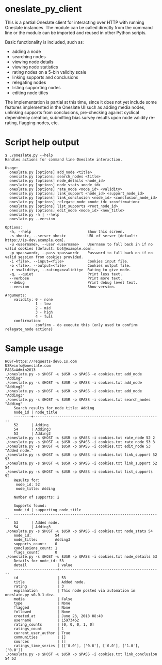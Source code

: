 # oneslate_py_client

This is a partial Oneslate client for interacting over HTTP with running Oneslate instances.  The module can be called directly from the command line or the module can be imported and reused in other Python scripts.

Basic functionality is included, such as:
 - adding a node
 - searching nodes
 - viewing node details
 - viewing node statistics
 - rating nodes on a 5-bin validity scale
 - linking supports and conclusions 
 - relegating nodes 
 - listing supporting nodes
 - editing node titles

The implementation is partial at this time, since it does not yet include some features implemented in the Oneslate UI such as adding media nodes, unlinking supports from conclusions, pre-checking against cyclical dependency creation, submitting bias survey results upon node validity re-rating, flagging nodes, etc.  

# Script help output

```
$ ./oneslate.py --help
Handles actions for command line Oneslate interaction.

Usage:
  oneslate.py [options] add_node <title>
  oneslate.py [options] search_nodes <title>
  oneslate.py [options] node_details <node_id>
  oneslate.py [options] node_stats <node_id>
  oneslate.py [options] rate_node <node_id> <validity>
  oneslate.py [options] link_support <node_id> <support_node_id>
  oneslate.py [options] link_conclusion <node_id> <conclusion_node_id>
  oneslate.py [options] relegate_node <node_id> <confirmation>
  oneslate.py [options] list_supports <root_node_id>
  oneslate.py [options] edit_node <node_id> <new_title>
  oneslate.py -h | --help
  oneslate.py --version

Options:
  -h, --help                          Show this screen.
  -s <host>, --server <host>          URL of server [default: https://1s-dev.example.com].
  -u <username>, --user <username>    Username to fall back in if no valid cookies [default: bot@example.com].
  -p <password>, --pass <password>    Password to fall back on if no valid session from cookies provided.
  -i <file>, --input=<file>           Cookies input file.
  -o <file>, --output=<file>          Cookies output file.
  -r <validity>, --rating=<validity>  Rating to give node.
  -q, --quiet                         Print less text.
  --verbose                           Print more text.
  --debug                             Print debug level text.
  --version                           Show version.

Arguments:
    validity: 0 - none
              1 - low
              2 - mid
              3 - high
              4 - full
    confirmation:
              confirm - do execute this (only used to confirm relegate_node actions)
```

# Sample usage
```
HOST=https://requests-dev6.1s.com
USR=info@oneslate.com
PASS=Admin2013
./oneslate.py -s $HOST -u $USR -p $PASS -o cookies.txt add_node "Adding"
./oneslate.py -s $HOST -u $USR -p $PASS -i cookies.txt add_node "Adding2"
./oneslate.py -s $HOST -u $USR -p $PASS -i cookies.txt add_node "Adding3"
./oneslate.py -s $HOST -u $USR -p $PASS -i cookies.txt search_nodes "Adding"
    Search results for node title: Adding
    node_id | node_title
    --------+-----------------------------------------------------------
    52      | Adding
    54      | Adding3
    53      | Adding2
./oneslate.py -s $HOST -u $USR -p $PASS -i cookies.txt rate_node 52 2
./oneslate.py -s $HOST -u $USR -p $PASS -i cookies.txt rate_node 53 3
./oneslate.py -s $HOST -u $USR -p $PASS -i cookies.txt edit_node 53 "Added node."
./oneslate.py -s $HOST -u $USR -p $PASS -i cookies.txt link_support 52 53
./oneslate.py -s $HOST -u $USR -p $PASS -i cookies.txt link_support 52 54
./oneslate.py -s $HOST -u $USR -p $PASS -i cookies.txt list_supports 52
    Results for:
     node_id: 52
     node_title: Adding

    Number of supports: 2

    Supports found:
    node_id | supporting_node_title
    --------+-----------------------------------------------------------
    53      | Added node.
    54      | Adding3
./oneslate.py -s $HOST -u $USR -p $PASS -i cookies.txt node_stats 54
    node_id:           54
    node_title:        Adding3
    supports_count:    0
    conclusions_count: 1
    flags_count:       0
./oneslate.py -s $HOST -u $USR -p $PASS -i cookies.txt node_details 53
    Details for node_id: 53
    detail              | value
    --------------------+-----------------------------------------------
    id                  | 53
    title               | Added node.
    rating              | 3
    explanation         | This node posted via automation in oneslate.py v0.0.1-dev.
    media               | False
    type                | None
    flagged             | None
    followed            | None
    created_at          | June 23, 2018 08:40
    username            | 15973462
    rating_counts       | [0, 0, 0, 1, 0]
    ratings_count       | 1
    current_user_author | True
    communities         | []
    sources             | []
    ratings_time_series | [['0.0'], ['0.0'], ['0.0'], ['1.0'], ['0.0']]
./oneslate.py -s $HOST -u $USR -p $PASS -i cookies.txt link_conclusion 54 53
```
 
